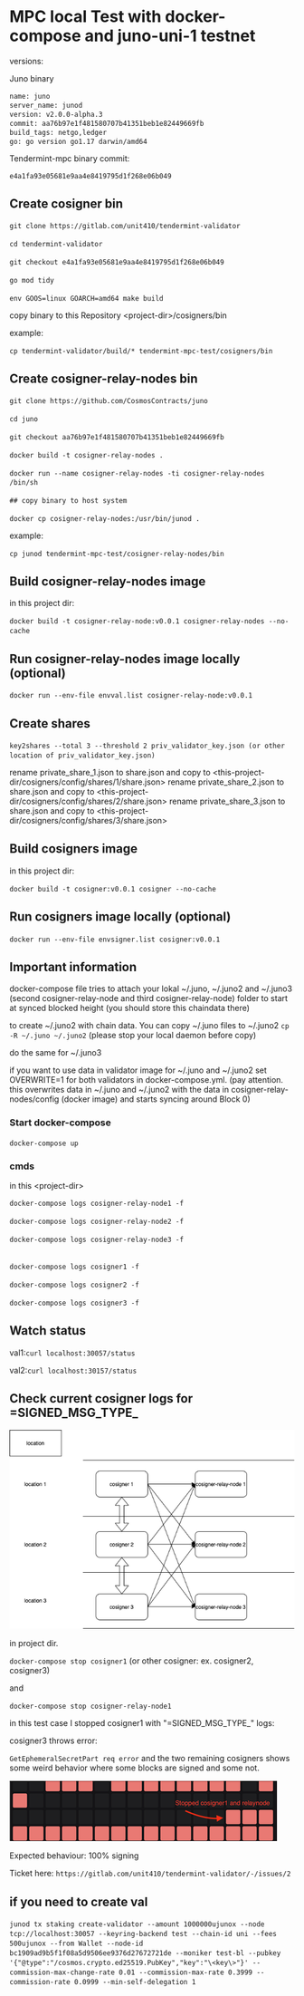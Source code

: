 # MPC local Test with docker-compose and juno-uni-1 testnet

versions:

Juno binary
```
name: juno
server_name: junod
version: v2.0.0-alpha.3
commit: aa76b97e1f481580707b41351beb1e82449669fb
build_tags: netgo,ledger
go: go version go1.17 darwin/amd64
```


Tendermint-mpc binary commit:

```
e4a1fa93e05681e9aa4e8419795d1f268e06b049
```

## Create cosigner bin

```
git clone https://gitlab.com/unit410/tendermint-validator

cd tendermint-validator

git checkout e4a1fa93e05681e9aa4e8419795d1f268e06b049

go mod tidy

env GOOS=linux GOARCH=amd64 make build
```

copy binary to this Repository \<project-dir>/cosigners/bin

example:

`cp tendermint-validator/build/* tendermint-mpc-test/cosigners/bin`


## Create cosigner-relay-nodes bin

```
git clone https://github.com/CosmosContracts/juno

cd juno

git checkout aa76b97e1f481580707b41351beb1e82449669fb

docker build -t cosigner-relay-nodes .

docker run --name cosigner-relay-nodes -ti cosigner-relay-nodes /bin/sh

## copy binary to host system

docker cp cosigner-relay-nodes:/usr/bin/junod .

```

example:

`cp junod tendermint-mpc-test/cosigner-relay-nodes/bin`

## Build cosigner-relay-nodes image

in this project dir:

`docker build -t cosigner-relay-node:v0.0.1 cosigner-relay-nodes --no-cache`

## Run cosigner-relay-nodes image locally (optional)

`docker run --env-file envval.list cosigner-relay-node:v0.0.1`

## Create shares

`key2shares --total 3 --threshold 2 priv_validator_key.json (or other location of priv_validator_key.json)`

rename private_share_1.json to share.json and copy to <this-project-dir/cosigners/config/shares/1/share.json>
rename private_share_2.json to share.json and copy to <this-project-dir/cosigners/config/shares/2/share.json>
rename private_share_3.json to share.json and copy to <this-project-dir/cosigners/config/shares/3/share.json>

## Build cosigners image

in this project dir:

`docker build -t cosigner:v0.0.1 cosigner --no-cache`

## Run cosigners image locally (optional)

`docker run --env-file envsigner.list cosigner:v0.0.1`


## Important information

docker-compose file tries to attach your lokal ~/.juno, ~/.juno2 and ~/.juno3 (second cosigner-relay-node and third cosigner-relay-node) folder to start at synced blocked height (you should store this chaindata there)

to create ~/.juno2 with chain data. You can copy ~/.juno files to ~/.juno2 `cp -R ~/.juno ~/.juno2` (please stop your local daemon before copy)

do the same for ~/.juno3

if you want to use data in validator image for ~/.juno and ~/.juno2 set OVERWRITE=1 for both validators in docker-compose.yml. (pay attention. this overwrites data in ~/.juno and ~/.juno2 with the data in cosigner-relay-nodes/config (docker image) and starts syncing around Block 0)

### Start docker-compose

`docker-compose up`


### cmds

in this \<project-dir>

```
docker-compose logs cosigner-relay-node1 -f

docker-compose logs cosigner-relay-node2 -f

docker-compose logs cosigner-relay-node3 -f


docker-compose logs cosigner1 -f

docker-compose logs cosigner2 -f

docker-compose logs cosigner3 -f
```


## Watch status

val1:`curl localhost:30057/status`

val2:`curl localhost:30157/status`


## Check current cosigner logs for =SIGNED_MSG_TYPE_

![](local-test-2.png)

in project dir.

`docker-compose stop cosigner1` (or other cosigner: ex. cosigner2, cosigner3)

and

`docker-compose stop cosigner-relay-node1`

in this test case I stopped cosigner1 with "=SIGNED_MSG_TYPE_" logs:

cosigner3 throws error:

`GetEphemeralSecretPart req error` and the two remaining cosigners shows some weird behavior where some blocks are signed and some not.

![](blocks.png)

Expected behaviour: 100% signing

Ticket here: `https://gitlab.com/unit410/tendermint-validator/-/issues/2`

## if you need to create val

`junod tx staking create-validator --amount 1000000ujunox --node tcp://localhost:30057 --keyring-backend test --chain-id uni --fees 500ujunox --from Wallet --node-id bc1909ad9b5f1f08a5d9506ee9376d27672721de --moniker test-bl --pubkey '{"@type":"/cosmos.crypto.ed25519.PubKey","key":"\<key\>"}' --commission-max-change-rate 0.01 --commission-max-rate 0.3999 --commission-rate 0.0999 --min-self-delegation 1`